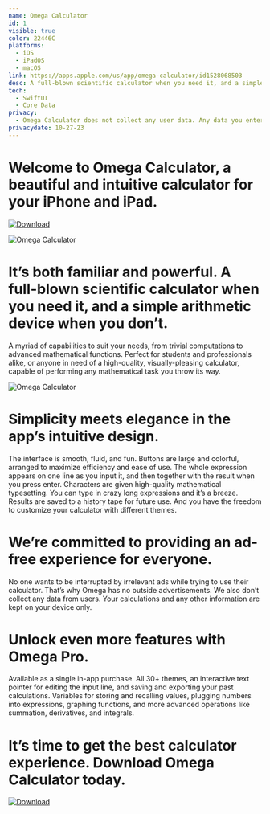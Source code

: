 ```yaml
---
name: Omega Calculator
id: 1
visible: true
color: 22446C
platforms:
  - iOS
  - iPadOS
  - macOS
link: https://apps.apple.com/us/app/omega-calculator/id1528068503
desc: A full-blown scientific calculator when you need it, and a simple arithmetic device when you don’t.
tech: 
  - SwiftUI
  - Core Data
privacy:
  - Omega Calculator does not collect any user data. Any data you enter into the application is stored locally on your device. We do not transfer your data to any other location, nor do we include any advertising or analytics software affiliated with third parties.
privacydate: 10-27-23
---
```


# Welcome to Omega Calculator, a beautiful and intuitive calculator for your iPhone and iPad.

[![Download](download.svg)](https://apps.apple.com/us/app/omega-calculator/id1528068503)

![Omega Calculator](images/omegaphones.png)

# It’s both familiar and powerful. A full-blown scientific calculator when you need it, and a simple arithmetic device when you don’t. 

A myriad of capabilities to suit your needs, from trivial computations to advanced mathematical functions. Perfect for students and professionals alike, or anyone in need of a high-quality, visually-pleasing calculator, capable of performing any mathematical task you throw its way.

![Omega Calculator](images/omegaipad.png)

# Simplicity meets elegance in the app’s intuitive design. 

The interface is smooth, fluid, and fun. Buttons are large and colorful, arranged to maximize efficiency and ease of use. The whole expression appears on one line as you input it, and then together with the result when you press enter. Characters are given high-quality mathematical typesetting. You can type in crazy long expressions and it’s a breeze. Results are saved to a history tape for future use. And you have the freedom to customize your calculator with different themes. 

# We’re committed to providing an ad-free experience for everyone. 

No one wants to be interrupted by irrelevant ads while trying to use their calculator. That’s why Omega has no outside advertisements. We also don’t collect any data from users. Your calculations and any other information are kept on your device only. 

# Unlock even more features with Omega Pro. 

Available as a single in-app purchase. All 30+ themes, an interactive text pointer for editing the input line, and saving and exporting your past calculations. Variables for storing and recalling values, plugging numbers into expressions, graphing functions, and more advanced operations like summation, derivatives, and integrals. 

# It’s time to get the best calculator experience. Download Omega Calculator today.

[![Download](download.svg)](https://apps.apple.com/us/app/omega-calculator/id1528068503)